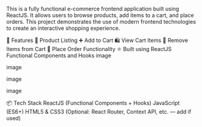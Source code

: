 This is a fully functional e-commerce frontend application built using ReactJS. It allows users to browse products, add items to a cart, and place orders. This project demonstrates the use of modern frontend technologies to create an interactive shopping experience.

🚀 Features
🧾 Product Listing
➕ Add to Cart
🛍️ View Cart Items
🧹 Remove Items from Cart
🧾 Place Order Functionality
⚛️ Built using ReactJS Functional Components and Hooks
image

image

image

image

📦 Tech Stack
ReactJS (Functional Components + Hooks)
JavaScript (ES6+)
HTML5 & CSS3
(Optional: React Router, Context API, etc. — add if used)
